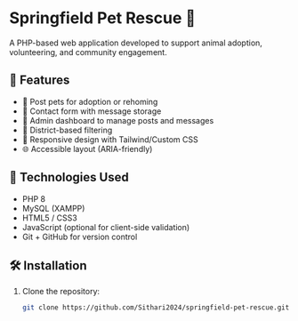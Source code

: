 # Springfield Pet Rescue 🐾

A PHP-based web application developed to support animal adoption, volunteering, and community engagement.

## 📌 Features

- 🐶 Post pets for adoption or rehoming
- 📨 Contact form with message storage
- 🧾 Admin dashboard to manage posts and messages
- 📍 District-based filtering
- 🎨 Responsive design with Tailwind/Custom CSS
- 🌐 Accessible layout (ARIA-friendly)

## 🚀 Technologies Used

- PHP 8
- MySQL (XAMPP)
- HTML5 / CSS3
- JavaScript (optional for client-side validation)
- Git + GitHub for version control

## 🛠 Installation

1. Clone the repository:
   ```bash
   git clone https://github.com/Sithari2024/springfield-pet-rescue.git
